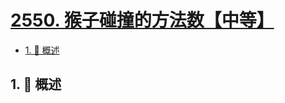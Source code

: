 # [2550. 猴子碰撞的方法数【中等】](https://github.com/tnotesjs/TNotes.leetcode/tree/main/notes/2550.%20%E7%8C%B4%E5%AD%90%E7%A2%B0%E6%92%9E%E7%9A%84%E6%96%B9%E6%B3%95%E6%95%B0%E3%80%90%E4%B8%AD%E7%AD%89%E3%80%91)

<!-- region:toc -->

- [1. 📝 概述](#1--概述)

<!-- endregion:toc -->

## 1. 📝 概述
